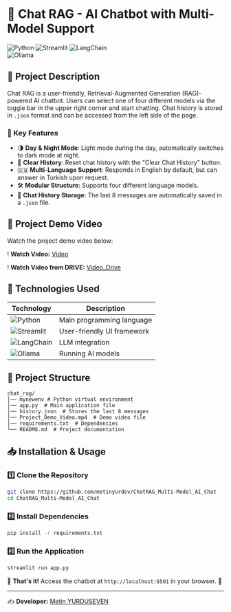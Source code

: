 # 🔎 Chat RAG - AI Chatbot with Multi-Model Support

![Python](https://img.shields.io/badge/Python-3.10%2B-blue?style=for-the-badge&logo=python) 
![Streamlit](https://img.shields.io/badge/Streamlit-1.0-red?style=for-the-badge&logo=streamlit) 
![LangChain](https://img.shields.io/badge/LangChain-%23FFD43B?style=for-the-badge&logo=langchain&logoColor=black)   
![Ollama](https://img.shields.io/badge/Ollama-AI-green?style=for-the-badge&logo=ollama) 

## 📌 Project Description
Chat RAG is a user-friendly, Retrieval-Augmented Generation (RAG)-powered AI chatbot. Users can select one of four different models via the toggle bar in the upper right corner and start chatting. Chat history is stored in `.json` format and can be accessed from the left side of the page.

### 🚀 Key Features
- 🌗 **Day & Night Mode**: Light mode during the day, automatically switches to dark mode at night.
- 🔄 **Clear History**: Reset chat history with the "Clear Chat History" button.
- 🇬🇧 **Multi-Language Support**: Responds in English by default, but can answer in Turkish upon request.
- 🛠️ **Modular Structure**: Supports four different language models.
- 💾 **Chat History Storage**: The last 8 messages are automatically saved in a `.json` file.

## 🎥 Project Demo Video
Watch the project demo video below:

! **Watch Video:** [Video](Project_Demo_Video.mp4)

! **Watch Video from DRIVE:** [Video_Drive](https://drive.google.com/drive/folders/1gc_4sFwvqIUtBIweVcc1092NjRsN2j2B)


## 🚀 Technologies Used

| Technology  | Description |
|------------|---------|
| ![Python](https://img.shields.io/badge/Python-3.10%2B-blue?style=flat&logo=python) | Main programming language |
| ![Streamlit](https://img.shields.io/badge/Streamlit-1.0-red?style=flat&logo=streamlit) | User-friendly UI framework |
| ![LangChain](https://img.shields.io/badge/LangChain-%23FFD43B?style=flat&logo=langchain&logoColor=black) | LLM integration |
| ![Ollama](https://img.shields.io/badge/Ollama-AI-green?style=flat&logo=ollama) | Running AI models |

## 📂 Project Structure
```
chat_rag/
│── mynewenv # Python virtual environment
│── app.py  # Main application file
│── history.json  # Stores the last 8 messages
│── Project_Demo_Video.mp4  # Demo video file
│── requirements.txt  # Dependencies
└── README.md  # Project documentation
```

## 📥 Installation & Usage

### 1️⃣ Clone the Repository
```bash
git clone https://github.com/metinyurdev/ChatRAG_Multi-Model_AI_Chat
cd ChatRAG_Multi-Model_AI_Chat
```

### 2️⃣ Install Dependencies
```bash
pip install -r requirements.txt
```

### 3️⃣ Run the Application
```bash
streamlit run app.py
```

🔹 **That's it!** Access the chatbot at `http://localhost:8501` in your browser. 🚀

---
✍ **Developer:** [Metin YURDUSEVEN](https://github.com/metinyurdev)
